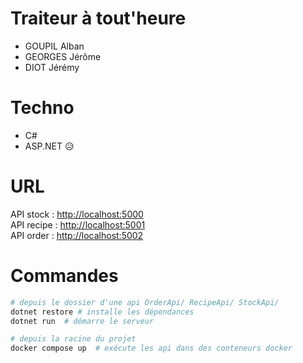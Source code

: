 # Traiteur à tout'heure

- GOUPIL Alban
- GEORGES Jérôme
- DIOT Jérémy

# Techno

- C#
- ASP.NET 😥

# URL

API stock : <http://localhost:5000>  
API recipe : <http://localhost:5001>  
API order : <http://localhost:5002>  

# Commandes

```bash
# depuis le dossier d'une api OrderApi/ RecipeApi/ StockApi/
dotnet restore # installe les dépendances
dotnet run  # démarre le serveur
```

```bash
# depuis la racine du projet
docker compose up  # exécute les api dans des conteneurs docker
```
